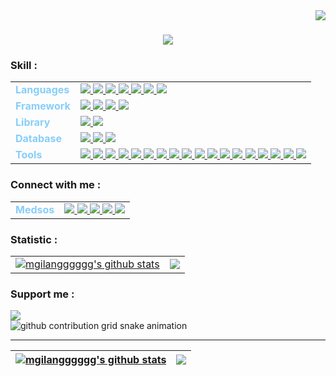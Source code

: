 <!-- Visitor -->
<img align="right" src="https://komarev.com/ghpvc/?username=mgilangggggg&abbreviated=true&color=ff69b4"/>

<!-- Typing -->
<h1 align="center">
    <img src="https://readme-typing-svg.herokuapp.com/?font=Righteous&size=35&center=true&vCenter=true&width=500&height=70&duration=4000&lines=Hey+there!;+I'am+using+GitHub+👋;" />
</h1>

<!-- Skill -->
<table width="300">
<h3 align="left">Skill :</h3>
<p align="left">
  <tr>
    <td>
    <span style="color: lightskyblue">
    <b>Languages</b>
    </td>
    <td>
        <a href="">
        <img src="https://skillicons.dev/icons?i=html"/>
        </a>
        <a href="">
        <img src="https://skillicons.dev/icons?i=css"/>
        </a>
        <a href="">
        <img src="https://skillicons.dev/icons?i=php&theme=light"/>
        </a>
        <a href="">
        <img src="https://skillicons.dev/icons?i=js"/>
        </a>
        <a href="">
        <img src="https://skillicons.dev/icons?i=python&theme=light"/>
        </a>
        <a href="">
        <img src="https://skillicons.dev/icons?i=java&theme=light"/>
        </a>
        <a href="">
        <img src="https://skillicons.dev/icons?i=cpp"/>
        </a>
    </td>
  </tr>

  <tr>
    <td>
    <span style="color: lightskyblue">
    <b>Framework</b>
    </td>
    <td>
        <a href="">
        <img src="https://skillicons.dev/icons?i=bootstrap"/>
        </a>
        <a href="">
        <img src="https://skillicons.dev/icons?i=laravel&theme=light"/>
        </a>
        <a href="">
        <img src="https://skillicons.dev/icons?i=tailwind&theme=light"/>
        </a>
        <a href="">
        <img src="https://skillicons.dev/icons?i=sass"/>
        </a>
    </td>
  </tr>

  <tr>
    <td>
    <span style="color: lightskyblue">
    <b>Library</b>
    </td>
    <td>
        <a href="">
        <img src="https://skillicons.dev/icons?i=jquery"/>
        </a>
        <a href="">
        <img src="https://skillicons.dev/icons?i=npm&theme=light"/>
        </a>
    </td>
  </tr>
  
  <tr>
    <td>
    <span style="color: lightskyblue">
    <b>Database</b>
    </td>
    <td>
        <a href="">
        <img src="https://skillicons.dev/icons?i=mysql&theme=light"/>
        </a>
        <a href="">
        <img src="https://skillicons.dev/icons?i=firebase&theme=light"/>
        </a>
        <a href="">
        <img src="https://skillicons.dev/icons?i=mongodb">
        </a>
    </td>
  </tr>

  <tr>
    <td>
    <span style="color: lightskyblue">
    <b>Tools</b>
    </td>
    <td>
        <a href="">
        <img src="https://skillicons.dev/icons?i=sublime&theme=light"/>
        </a>
        <a href="">
        <img src="https://skillicons.dev/icons?i=vscode&theme=light"/>
        </a>
        <a href="">
        <img src="https://skillicons.dev/icons?i=github&theme=light"/>
        </a>
        <a href="">
        <img src="https://skillicons.dev/icons?i=figma&theme=light"/>
        </a>
        <a href="">
        <img src="https://skillicons.dev/icons?i=git"/>
        </a>
        </a>
        <a href="">
        <img src="https://skillicons.dev/icons?i=nodejs&theme=light"/>
        </a>
        <a href="">
        <img src="https://skillicons.dev/icons?i=mint&theme=light"/>
        </a>
        <a href="">
        <img src="https://skillicons.dev/icons?i=wordpress"/>
        </a>
        <a href="">
        <img src="https://skillicons.dev/icons?i=windows&theme=light"/>
        </a>
        </a>
        <a href="">
        <img src="https://skillicons.dev/icons?i=discord"/>
        </a>
        </a>
        <a href="">
        <img src="https://skillicons.dev/icons?i=unity&theme=light"/>
        </a>
        <a href="">
        <img src="https://skillicons.dev/icons?i=powershell&theme=light"/>
        </a>
        <a href="">
        <img src="https://skillicons.dev/icons?i=postman"/>
        </a>
        <a href="">
        <img src="https://skillicons.dev/icons?i=linux&theme=light"/>
        </a>
        <a href="">
        <img src="https://skillicons.dev/icons?i=arduino&theme=light"/>
        </a>
        <a href="">
        <img src="https://skillicons.dev/icons?i=androidstudio&theme=light"/>
        </a>
        <a href="">
        <img src="https://skillicons.dev/icons?i=kali&theme=light"/>
        </a>
        <a href="">
        <img src="https://skillicons.dev/icons?i=pycharm&theme=light"/>
        </a>
    </td>
  </tr>
</table>

<!-- Connect -->
<table>
<h3 align="left">Connect with me :</h3>
<p align="left">
  <tr>
    <td>
    <span style="color: lightskyblue">
    <b>Medsos</b>
    </td>
    <td>
        <a href="https://github.com/mgilangggggg">
        <img src="https://skillicons.dev/icons?i=github&theme=light"/>
        </a>
        <a href="https://instagram.com/mgilangggggg">
        <img src="https://skillicons.dev/icons?i=instagram"/>
        </a>
        <a href="https://twitter.com/mgilangggggg">
        <img src="https://skillicons.dev/icons?i=twitter"/>
        </a>
        <a href="">
        <img src="https://skillicons.dev/icons?i=linkedin"/>
        </a>
        <a href="">
        <img src="https://skillicons.dev/icons?i=gmail&theme=light"/>
        </a>
</table>

<table>
<h3 align="left">Statistic :</h3>
<p align="left">
<tr>
<td>
<a href="https://github.com/mgilangggggg/mgilangggggg"><img align="center" src="https://github-readme-stats.vercel.app/api?username=mgilangggggg&show_icons=true&include_all_commits=true&theme=nord&hide_border=true" alt="mgilangggggg's github stats" />
</a>
<td>
<a href="https://github.com/mgilangggggg/github-readme-stats"><img align="center" src="https://github-readme-stats.vercel.app/api/top-langs/?username=mgilangggggg&layout=compact&theme=nord&hide_border=true" /></a>
</table>


<h3 align="left">Support me :</h3>
<div align="left">
<a href="https://saweria.co/mgilangggggg" target="_blank" style="display: inline-block;">
<img src="https://img.shields.io/badge/Donate-Buy%20Me%20A%20Saweria.svg?style=flat-square&logo=buymeacoffee" />
</a>
</div>

<picture>
  <source media="(prefers-color-scheme: dark)" srcset="https://raw.githubusercontent.com/mgilangggggg/mgilangggggg/output/github-contribution-grid-snake-dark.svg">
  <source media="(prefers-color-scheme: light)" srcset="https://raw.githubusercontent.com/mgilangggggg/mgilangggggg/output/github-contribution-grid-snake.svg">
  <img alt="github contribution grid snake animation" src="https://raw.githubusercontent.com/mgilangggggg/mgilangggggg/output/github-contribution-grid-snake.svg">
</picture>

<br/>
<hr/>

| <a href="https://github.com/mgilangggggg/mgilangggggg"><img align="center" src="https://github-readme-stats.vercel.app/api?username=mgilangggggg&show_icons=true&include_all_commits=true&theme=nord&hide_border=true" alt="mgilangggggg's github stats" /></a> | <a href="https://github.com/mgilangggggg/github-readme-stats"><img align="center" src="https://github-readme-stats.vercel.app/api/top-langs/?username=mgilangggggg&layout=compact&theme=nord&hide_border=true" /></a> |
| --------------------------------------------------------------------------------------------------------------------------------------------------------------------------------------------------------------------------------------------------------------- | --------------------------------------------------------------------------------------------------------------------------------------------------------------------------------------------------------------------- |

<!--
**mgilangggggg/mgilangggggg** is a ✨ _special_ ✨ repository because its `README.md` (this file) appears on your GitHub profile.

Here are some ideas to get you started:

- 🔭 I’m currently working on ...
- 🌱 I’m currently learning ...
- 👯 I’m looking to collaborate on ...
- 🤔 I’m looking for help with ...
- 💬 Ask me about ...
- 📫 How to reach me: ...
- 😄 Pronouns: ...
- ⚡ Fun fact: ...
-->
 

